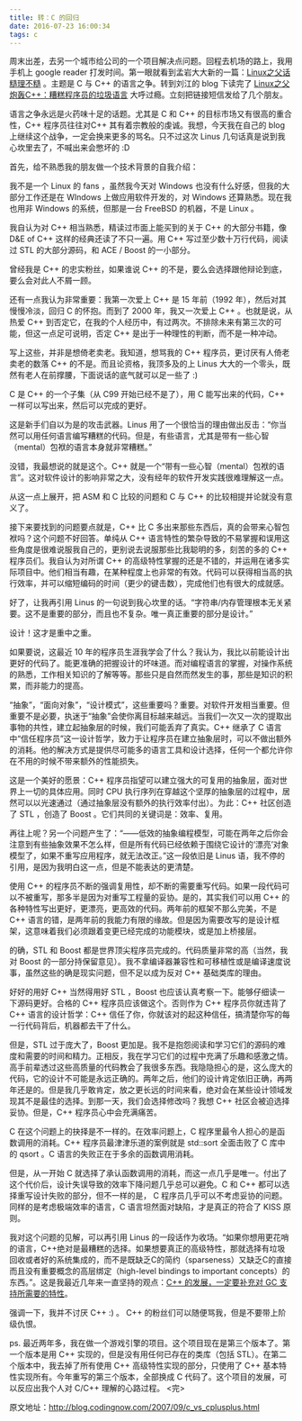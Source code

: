 ```yaml
---
title: 转：C 的回归
date: 2016-07-23 16:00:34
tags: c
---
```

周末出差，去另一个城市给公司的一个项目解决点问题。回程去机场的路上，我用手机上 google reader 打发时间。<!-- more -->第一眼就看到孟岩大大新的一篇：[Linux之父话糙理不糙](http://blog.csdn.net/myan/archive/2007/09/08/1777230.aspx) 。主题是 C 与 C++ 的语言之争。转到刘江的 blog 下读完了 [Linux之父炮轰C++：糟糕程序员的垃圾语言](http://blog.csdn.net/turingbook/archive/2007/09/07/1775488.aspx) 大呼过瘾。立刻把链接短信发给了几个朋友。

语言之争永远是火药味十足的话题。尤其是 C 和 C++ 的目标市场又有很高的重合性，C++ 程序员往往对C++ 其有着宗教般的虔诚。我想，今天我在自己的 blog 上继续这个战争，一定会换来更多的骂名。只不过这次 Linus 几句话真是说到我心坎里去了，不喊出来会憋坏的 :D

首先，给不熟悉我的朋友做一个技术背景的自我介绍：

我不是一个 Linux 的 fans ，虽然我今天对 Windows 也没有什么好感，但我的大部分工作还是在 WIndows 上做应用软件开发的，对 Windows 还算熟悉。现在我也用非 Windows 的系统，但那是一台 FreeBSD 的机器，不是 Linux 。

我自认为对 C++ 相当熟悉，精读过市面上能买到的关于 C++ 的大部分书籍，像 D&E of C++ 这样的经典还读了不只一遍。用 C++ 写过至少数十万行代码，阅读过 STL 的大部分源码，和 ACE / Boost 的一小部分。

曾经我是 C++ 的忠实粉丝，如果谁说 C++ 的不是，要么会选择跟他辩论到底，要么会对此人不屑一顾。

还有一点我认为非常重要：我第一次爱上 C++ 是 15 年前（1992 年），然后对其慢慢冷淡，回归 C 的怀抱。而到了 2000 年，我又一次爱上 C++ 。也就是说，从热爱 C++ 到否定它，在我的个人经历中，有过两次。不排除未来有第三次的可能，但这一点足可说明，否定 C++ 是出于一种理性的判断，而不是一种冲动。

写上这些，并非是想倚老卖老。我知道，想骂我的 C++ 程序员，更讨厌有人倚老卖老的数落 C++ 的不是。而且论资格，我顶多及的上 Linus 大大的一个零头，既然有老人在前撑腰，下面说话的底气就可以足一些了 :)

C 是 C++ 的一个子集（从 C99 开始已经不是了），用 C 能写出来的代码，C++ 一样可以写出来，然后可以完成的更好。

这是新手们自以为是的攻击武器。Linus 用了一个很恰当的理由做出反击：“你当然可以用任何语言编写糟糕的代码。但是，有些语言，尤其是带有一些心智（mental）包袱的语言本身就非常糟糕。”

没错，我最想说的就是这个。C++ 就是一个“带有一些心智（mental）包袱的语言”。这对软件设计的影响非常之大，没有经年的软件开发实践很难理解这一点。

从这一点上展开，把 ASM 和 C 比较的问题和 C 与 C++ 的比较相提并论就没有意义了。

接下来要找到的问题要点就是，C++ 比 C 多出来那些东西后，真的会带来心智包袱吗？这个问题不好回答。单纯从 C++ 语言特性的繁杂导致的不易掌握和误用这些角度是很难说服我自己的，更别说去说服那些比我聪明的多，刻苦的多的 C++ 程序员们。我自认为对所谓 C++ 的高级特性掌握的还是不错的，并运用在诸多实际项目中。他们相当有趣，在某种程度上也非常的有效。代码可以获得相当高的执行效率，并可以缩短编码的时间（更少的键击数），完成他们也有很大的成就感。

好了，让我再引用 Linus 的一句说到我心坎里的话。“字符串/内存管理根本无关紧要。这不是重要的部分，而且也不复杂。唯一真正重要的部分是设计。”

设计！这才是重中之重。

如果要说，这最近 10 年的程序员生涯我学会了什么？我认为，我比以前能设计出更好的代码了。能更准确的把握设计的坏味道。而对编程语言的掌握，对操作系统的熟悉，工作相关知识的了解等等。那些只是自然而然发生的事，那些是知识的积累，而非能力的提高。

“抽象”，“面向对象”，“设计模式”，这些重要吗？重要。对软件开发相当重要。但重要不是必要，执迷于“抽象”会使你离目标越来越远。当我们一次又一次的提取出事物的共性，建立起抽象层的时候，我们可能丢弃了真实。C++ 继承了 C 语言中“信任程序员”这一设计哲学，致力于让程序员在建立抽象层时，可以不做出额外的消耗。他的解决方式是提供尽可能多的语言工具和设计选择，任何一个都允许你在不用的时候不带来额外的性能损失。

这是一个美好的愿景：C++ 程序员指望可以建立强大的可复用的抽象层，面对世界上一切的具体应用。同时 CPU 执行序列在穿越这个坚厚的抽象层的过程中，居然可以以光速通过（通过抽象层没有额外的执行效率付出）。为此：C++ 社区创造了 STL ，创造了 Boost 。它们共同的关键词是：效率、复用。

再往上呢？另一个问题产生了：“——低效的抽象编程模型，可能在两年之后你会注意到有些抽象效果不怎么样，但是所有代码已经依赖于围绕它设计的‘漂亮’对象模型了，如果不重写应用程序，就无法改正。”这一段依旧是 Linus 语，我不停的引用，是因为我明白这一点，但是不能表达的更清楚。

使用 C++ 的程序员不断的强调复用性，却不断的需要重写代码。如果一段代码可以不被重写，那多半是因为对重写工程量的妥协。是的，其实我们可以用 C++ 的各种特性写出更好，更漂亮，更高效的代码。两年前的框架不那么完美，不是 C++ 语言的错，是两年前的我能力有限的缘故。但是因为需要改写的是设计框架，这意味着我们必须跟着变更已经完成的功能模块，或是加上桥接层。

的确，STL 和 Boost 都是世界顶尖程序员完成的。代码质量非常的高（当然，我对 Boost 的一部分持保留意见）。我不拿编译器兼容性和可移植性或是编译速度说事，虽然这些的确是现实问题，但不足以成为反对 C++ 基础类库的理由。

好好的用好 C++ 当然得用好 STL ，Boost 也应该认真考察一下。能够仔细读一下源码更好。合格的 C++ 程序员应该做这个。否则作为 C++ 程序员你就违背了 C++ 语言的设计哲学：C++ 信任了你，你就该对的起这种信任，搞清楚你写的每一行代码背后，机器都去干了什么。

但是，STL 过于庞大了，Boost 更加是。我不是抱怨阅读和学习它们的源码的难度和需要的时间和精力。正相反，我在学习它们的过程中充满了乐趣和感激之情。高手前辈透过这些高质量的代码教会了我很多东西。我隐隐担心的是，这么庞大的代码，它的设计不可能是永远正确的。两年之后，他们的设计肯定依旧正确，再两年还是的。但是我几乎敢肯定，放之更长远的时间来看，绝对会在某些设计领域发现其不是最佳的选择。到那一天，我们会选择修改吗？我想 C++ 社区会被迫选择妥协。但是，C++ 程序员心中会充满痛苦。

C 在这个问题上的抉择是不一样的。在效率问题上，C 程序里最令人担心的是函数调用的消耗。C++ 程序员最津津乐道的案例就是 std::sort 全面击败了 C 库中的 qsort 。C 语言的失败正在于多余的函数调用消耗。

但是，从一开始 C 就选择了承认函数调用的消耗，而这一点几乎是唯一。付出了这个代价后，设计失误导致的效率下降问题几乎总可以避免。C 和 C++ 都可以选择重写设计失败的部分，但不一样的是， C 程序员几乎可以不考虑妥协的问题。同样的是考虑极端效率的语言，C 语言坦然面对缺陷，才是真正的符合了 KISS 原则。

我对这个问题的见解，可以再引用 Linus 的一段话作为收场。“如果你想用更花哨的语言，C++绝对是最糟糕的选择。如果想要真正的高级特性，那就选择有垃圾回收或者好的系统集成的，而不是既缺乏C的简约（sparseness）又缺乏C的直接而且没有重要概念的高层绑定（high-level bindings to important concepts）的东西。”。这是我最近几年来一直坚持的观点：[C++ 的发展，一定要补充对 GC 支持所需要的特性](http://blog.codingnow.com/2007/07/cpp_0x_gc.html)。

强调一下，我并不讨厌 C++ :) 。 C++ 的粉丝们可以随便骂我，但是不要带上阶级仇恨。

ps. 最近两年多，我在做一个游戏引擎的项目。这个项目现在是第三个版本了。第一个版本是用 C++ 实现的，但是没有用任何已存在的类库（包括 STL）。在第二个版本中，我去掉了所有使用 C++ 高级特性实现的部分，只使用了 C++ 基本特性实现所有。今年重写的第三个版本，全部换成 C 代码了。这个项目的发展，可以反应出我个人对 C/C++ 理解的心路过程。
<完>

原文地址：http://blog.codingnow.com/2007/09/c_vs_cplusplus.html